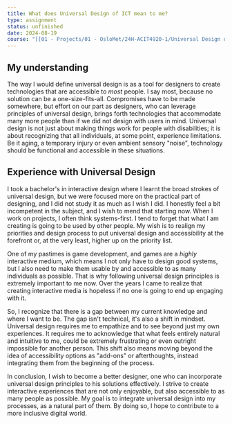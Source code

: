 ```yaml
---
title: What does Universal Design of ICT mean to me?
type: assignment
status: unfinished
date: 2024-08-19
course: "[[01 - Projects/01 - OsloMet/24H-ACIT4920-1/Universal Design of Interactive Systems|ACIT4920-1]]"
---
```

## My understanding
The way I would define universal design is as a tool for designers to create technologies that are accessible to *most* people. I say most, because no solution can be a one-size-fits-all. Compromises have to be made somewhere, but effort on our part as designers, who can leverage principles of universal design, brings forth technologies that accommodate many more people than if we did not design with users in mind. Universal design is not just about making things work for people with disabilities; it is about recognizing that all individuals, at some point, experience limitations. Be it aging, a temporary injury or even ambient sensory "noise", technology should be functional and accessible in these situations.

## Experience with Universal Design
I took a bachelor's in interactive design where I learnt the broad strokes of universal design, but we were focused more on the practical part of designing, and I did not study it as much as I wish I did. I honestly feel a bit incompetent in the subject, and I wish to mend that starting now. When I work on projects, I often think systems-first. I tend to forget that what I am creating is going to be used by other people. My wish is to realign my priorities and design process to put universal design and accessibility at the forefront or, at the very least, higher up on the priority list.

One of my pastimes is game development, and games are a *highly* interactive medium, which means I not only have to design good systems, but I also need to make them usable by and accessible to as many individuals as possible. That is why following universal design principles is extremely important to me now. Over the years I came to realize that creating interactive media is hopeless if no one is going to end up engaging with it.

So, I recognize that there is a gap between my current knowledge and where I want to be. The gap isn't technical, it's also a shift in mindset. Universal design requires me to empathize and to see beyond just my own experiences. It requires me to acknowledge that what feels entirely natural and intuitive to me, could be extremely frustrating or even outright impossible for another person. This shift also means moving beyond the idea of accessibility options as "add-ons" or afterthoughts, instead integrating them from the beginning of the process.

In conclusion, I wish to become a better designer, one who can incorporate universal design principles to his solutions effectively. I strive to create interactive experiences that are not only enjoyable, but also accessible to as many people as possible. My goal is to integrate universal design into my processes, as a natural part of them. By doing so, I hope to contribute to a more inclusive digital world. 
